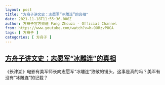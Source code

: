 ```yaml
---
layout: post
title: "方舟子讲文史：志愿军“冰雕连”的真相"
date: 2021-11-18T11:55:36.000Z
author: 方舟子官方频道 Fang Zhouzi - Official Channel
from: https://www.youtube.com/watch?v=h-OORzvP8GA
tags: [ 方舟子 ]
categories: [ 方舟子 ]
---
```

<!--1637236536000-->
[方舟子讲文史：志愿军“冰雕连”的真相](https://www.youtube.com/watch?v=h-OORzvP8GA)
------

<div>
《长津湖》电影有美军师长向志愿军“冰雕连”致敬的镜头，这事是真的吗？美军有没有“冰雕连”的记载？
</div>
